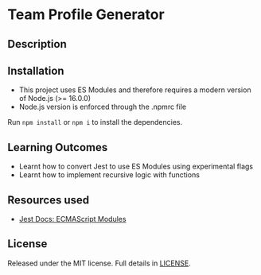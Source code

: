 # Team Profile Generator

## Description

## Installation

- This project uses ES Modules and therefore requires a modern version of Node.js (>= 16.0.0)
- Node.js version is enforced through the .npmrc file

Run `npm install` or `npm i` to install the dependencies.

## Learning Outcomes

- Learnt how to convert Jest to use ES Modules using experimental flags
- Learnt how to implement recursive logic with functions

## Resources used

- [Jest Docs: ECMAScript Modules](https://jestjs.io/docs/ecmascript-modules)

## License

Released under the MIT license. Full details in [LICENSE](./LICENSE).
